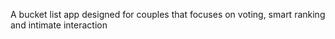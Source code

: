 A bucket list app designed for couples that focuses on voting, smart ranking and intimate interaction
